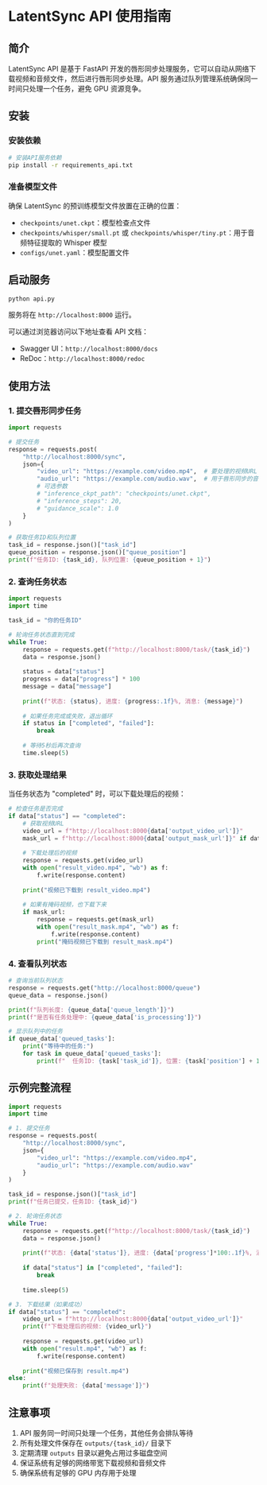 # LatentSync API 使用指南

## 简介

LatentSync API 是基于 FastAPI 开发的唇形同步处理服务，它可以自动从网络下载视频和音频文件，然后进行唇形同步处理。API 服务通过队列管理系统确保同一时间只处理一个任务，避免 GPU 资源竞争。

## 安装

### 安装依赖

```bash
# 安装API服务依赖
pip install -r requirements_api.txt
```

### 准备模型文件

确保 LatentSync 的预训练模型文件放置在正确的位置：
- `checkpoints/unet.ckpt`：模型检查点文件
- `checkpoints/whisper/small.pt` 或 `checkpoints/whisper/tiny.pt`：用于音频特征提取的 Whisper 模型
- `configs/unet.yaml`：模型配置文件

## 启动服务

```bash
python api.py
```

服务将在 `http://localhost:8000` 运行。

可以通过浏览器访问以下地址查看 API 文档：
- Swagger UI：`http://localhost:8000/docs`
- ReDoc：`http://localhost:8000/redoc`

## 使用方法

### 1. 提交唇形同步任务

```python
import requests

# 提交任务
response = requests.post(
    "http://localhost:8000/sync",
    json={
        "video_url": "https://example.com/video.mp4",  # 要处理的视频URL
        "audio_url": "https://example.com/audio.wav",  # 用于唇形同步的音频URL
        # 可选参数
        # "inference_ckpt_path": "checkpoints/unet.ckpt",
        # "inference_steps": 20,
        # "guidance_scale": 1.0
    }
)

# 获取任务ID和队列位置
task_id = response.json()["task_id"]
queue_position = response.json()["queue_position"]
print(f"任务ID: {task_id}, 队列位置: {queue_position + 1}")
```

### 2. 查询任务状态

```python
import requests
import time

task_id = "你的任务ID"

# 轮询任务状态直到完成
while True:
    response = requests.get(f"http://localhost:8000/task/{task_id}")
    data = response.json()
    
    status = data["status"]
    progress = data["progress"] * 100
    message = data["message"]
    
    print(f"状态: {status}, 进度: {progress:.1f}%, 消息: {message}")
    
    # 如果任务完成或失败，退出循环
    if status in ["completed", "failed"]:
        break
    
    # 等待5秒后再次查询
    time.sleep(5)
```

### 3. 获取处理结果

当任务状态为 "completed" 时，可以下载处理后的视频：

```python
# 检查任务是否完成
if data["status"] == "completed":
    # 获取视频URL
    video_url = f"http://localhost:8000{data['output_video_url']}"
    mask_url = f"http://localhost:8000{data['output_mask_url']}" if data['output_mask_url'] else None
    
    # 下载处理后的视频
    response = requests.get(video_url)
    with open("result_video.mp4", "wb") as f:
        f.write(response.content)
    
    print("视频已下载到 result_video.mp4")
    
    # 如果有掩码视频，也下载下来
    if mask_url:
        response = requests.get(mask_url)
        with open("result_mask.mp4", "wb") as f:
            f.write(response.content)
        print("掩码视频已下载到 result_mask.mp4")
```

### 4. 查看队列状态

```python
# 查询当前队列状态
response = requests.get("http://localhost:8000/queue")
queue_data = response.json()

print(f"队列长度: {queue_data['queue_length']}")
print(f"是否有任务处理中: {queue_data['is_processing']}")

# 显示队列中的任务
if queue_data['queued_tasks']:
    print("等待中的任务:")
    for task in queue_data['queued_tasks']:
        print(f"  任务ID: {task['task_id']}, 位置: {task['position'] + 1}")
```

## 示例完整流程

```python
import requests
import time

# 1. 提交任务
response = requests.post(
    "http://localhost:8000/sync",
    json={
        "video_url": "https://example.com/video.mp4",
        "audio_url": "https://example.com/audio.wav"
    }
)

task_id = response.json()["task_id"]
print(f"任务已提交，任务ID: {task_id}")

# 2. 轮询任务状态
while True:
    response = requests.get(f"http://localhost:8000/task/{task_id}")
    data = response.json()
    
    print(f"状态: {data['status']}, 进度: {data['progress']*100:.1f}%, 消息: {data['message']}")
    
    if data["status"] in ["completed", "failed"]:
        break
    
    time.sleep(5)

# 3. 下载结果（如果成功）
if data["status"] == "completed":
    video_url = f"http://localhost:8000{data['output_video_url']}"
    print(f"下载处理后的视频: {video_url}")
    
    response = requests.get(video_url)
    with open("result.mp4", "wb") as f:
        f.write(response.content)
    
    print("视频已保存到 result.mp4")
else:
    print(f"处理失败: {data['message']}")
```

## 注意事项

1. API 服务同一时间只处理一个任务，其他任务会排队等待
2. 所有处理文件保存在 `outputs/{task_id}/` 目录下
3. 定期清理 `outputs` 目录以避免占用过多磁盘空间
4. 保证系统有足够的网络带宽下载视频和音频文件
5. 确保系统有足够的 GPU 内存用于处理 